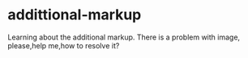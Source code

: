 # addittional-markup
Learning about the additional markup. There is a problem with image, please,help me,how to resolve it? 
